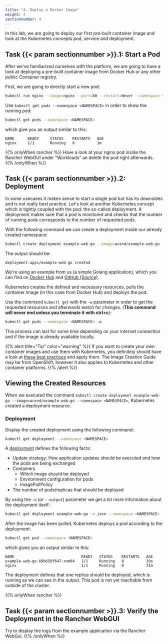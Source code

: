 ```yaml
---
title: "4. Deploy a Docker Image"
weight: 4
sectionnumber: 4
---
```


In this lab, we are going to deploy our first pre-built container image and look at the Kubernetes concepts pod, service and deployment.


## Task {{< param sectionnumber >}}.1: Start a Pod

After we've familiarized ourselves with the platform, we are going to have a look at deploying a pre-built container image from Docker Hub or any other public Container registry.

First, we are going to directly start a new pod:

```bash
kubectl run nginx --image=nginx --port=80 --restart=Never --namespace <NAMESPACE>
```

Use `kubectl get pods --namespace <NAMESPACE>` in order to show the running pod:

```bash
kubectl get pods --namespace <NAMESPACE>
```

which give you an output similar to this:

```
NAME      READY     STATUS    RESTARTS   AGE
nginx     1/1       Running   0          1m
```

{{% onlyWhen rancher %}}
Have a look at your nginx pod inside the Rancher WebGUI under "Workloads" an delete the pod right afterwards.
{{% /onlyWhen %}}


## Task {{< param sectionnumber >}}.2: Deployment

In some usecases it makes sense to start a single pod but has its downsides and is not really best practice. Let's look at another Kubernetes concept which is tightly coupled with the pod: the so-called deployment. A deployment makes sure that a pod is monitored and checks that the number of running pods corresponds to the number of requested pods.

With the following command we can create a deployment inside our already created namespace:

```bash
kubectl create deployment example-web-go --image=acend/example-web-go --namespace <NAMESPACE>
```

The output should be:

```
deployment.apps/example-web-go created
```

We're using an example from us (a simple Golang application), which you can find on [Docker Hub](https://hub.docker.com/r/acend/example-web-go/) and [GitHub (Source)](https://github.com/acend/awesome-apps).

Kubernetes creates the defined and necessary resources, pulls the container image (in this case from Docker Hub) and deploys the pod.

Use the command `kubectl get` with the `-w` parameter in order to get the requested resources and afterwards watch for changes. (**This command will never end unless you terminate it with ctrl+c**):


```bash
kubectl get pods --namespace <NAMESPACE> -w
```

This process can last for some time depending on your internet connection and if the image is already available locally.

{{% alert title="Tip" color="warning" %}}
If you want to create your own container images and use them with Kubernetes, you definitely should have a look at [these best practices](https://docs.openshift.com/container-platform/4.4/openshift_images/create-images.html) and apply them. The Image Creation Guide may be from OpenShift, however it also applies to Kubernetes and other container platforms.
{{% /alert %}}


## Viewing the Created Resources

When we executed the command `kubectl create deployment example-web-go --image=acend/example-web-go --namespace <NAMESPACE>`, Kubernetes created a deployment resource.


### Deployment

Display the created deployment using the following command:

```bash
kubectl get deployment --namespace <NAMESPACE>
```

A [deployment](https://kubernetes.io/docs/concepts/workloads/controllers/deployment/) defines the following facts:

- Update strategy: How application updates should be executed and how the pods are being exchanged
- Containers
  - Which image should be deployed
  - Environment configuration for pods
  - ImagePullPolicy
- The number of pods/replicas that should be deployed

By using the `-o` (or `--output`) parameter we get a lot more information about the deployment itself:

```bash
kubectl get deployment example-web-go -o json --namespace <NAMESPACE>
```

After the image has been pulled, Kubernetes deploys a pod according to the deployment:

```bash
kubectl get pod --namespace <NAMESPACE>
```

which gives you an output similar to this:

```
NAME                              READY   STATUS    RESTARTS   AGE
example-web-go-69b658f647-xnm94   1/1     Running   0          39s
nginx                             1/1     Running   0          31m
```

The deployment defines that one replica should be deployed, which is running as we can see in the output. This pod is not yet reachable from outside of the cluster.


{{% onlyWhen rancher %}}
## Task {{< param sectionnumber >}}.3: Verify the Deployment in the Rancher WebGUI

Try to display the logs from the example application via the Rancher WebGui.
{{% /onlyWhen %}}
